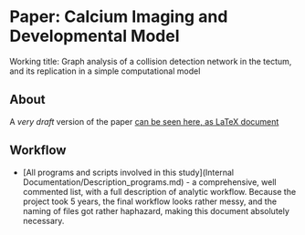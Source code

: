 Paper: Calcium Imaging and Developmental Model
==============================================

Working title: Graph analysis of a collision detection network in the tectum, and its replication in a simple computational model

## About

A *very draft* version of the paper [can be seen here, as LaTeX document](https://github.com/khakhalin/Ca-img-2018-tex/blob/master/main.tex)

## Workflow

* [All programs and scripts involved in this study](Internal Documentation/Description_programs.md) - a comprehensive, well commented list, with a full description of analytic workflow. Because the project took 5 years, the final workflow looks rather messy, and the naming of files got rather haphazard, making this document absolutely necessary.
